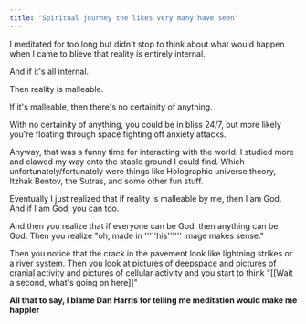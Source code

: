 ```yaml
---
title: "Spiritual journey the likes very many have seen"
---
```



I meditated for too long but didn't stop to think about what would happen when I came to blieve that reality is entirely internal.

And if it's all internal.

Then reality is malleable.

If it's malleable, then there's no certainity of anything.

With no certainity of anything, you could be in bliss 24/7, but more likely you're floating through space fighting off anxiety attacks.

Anyway, that was a funny time for interacting with the world. I studied more and clawed my way onto the stable ground I could find. Which unfortunately/fortunately were things like Holographic universe theory, Itzhak Bentov, the Sutras, and some other fun stuff. 

Eventually I just realized that if reality is malleable by me, then I am God. And if I am God, you can too. 

And then you realize that if everyone can be God, then anything can be God. Then you realize "oh, made in '''''his'''''' image makes sense."

Then you notice that the crack in the pavement look like lightning strikes or a river system. Then you look at pictures of deepspace and pictures of cranial activity and pictures of cellular activity and you start to think "[[Wait a second, what's going on here]]"

**All that to say, I blame Dan Harris for telling me meditation would make me happier**

